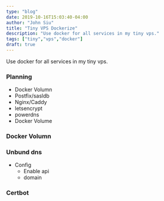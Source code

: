 ```yaml
---
type: "blog"
date: 2019-10-16T15:03:40-04:00
author: "John Siu"
title: "Tiny VPS Dockerize"
description: "Use docker for all services in my tiny vps."
tags: ["tiny","vps","docker"]
draft: true
---
```

Use docker for all services in my tiny vps.
<!--more-->

### Planning

- Docker Volumn
- Postfix/sasldb
- Nginx/Caddy
- letsencrypt
- powerdns
- Docker Volume

### Docker Volumn

### Unbund dns

- Config
  - Enable api
  - domain

### Certbot